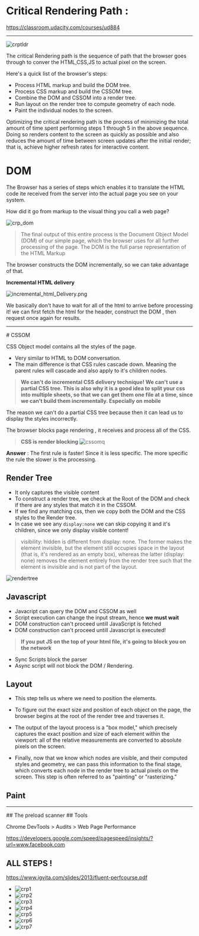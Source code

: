 # Critical Rendering Path : 
https://classroom.udacity.com/courses/ud884
<hr>

![crptldr](./Resources/crptldr.png)


The critical Rendering path is the sequence of path that the browser goes through to conver the HTML,CSS,JS to actual pixel on the screen.

Here's a quick list of the browser's steps:

* Process HTML markup and build the DOM tree.
* Process CSS markup and build the CSSOM tree.
* Combine the DOM and CSSOM into a render tree.
* Run layout on the render tree to compute geometry of each node.
* Paint the individual nodes to the screen.

Optimizing the critical rendering path is the process of minimizing the total amount of time spent performing steps 1 through 5 in the above sequence. Doing so renders content to the screen as quickly as possible and also reduces the amount of time between screen updates after the initial render; that is, achieve higher refresh rates for interactive content.

# DOM 

The Browser has a series of steps which enables it to translate the HTML code ite received from the server into the actual page you see on your system. 

How did it go from markup to the visual thing you call a web page?

![crp_dom](./Resources/crp_dom.png)


> The final output of this entire process is the Document Object Model (DOM) of our simple page, which the browser uses for all further processing of the page. The DOM is the full parse representation of the HTML Markup

The browser constructs the DOM incrementally, so we can take advantage of that.

**Incremental HTML delivery**

![incremental_html_Delivery.png](./Resources/incremental_html_Delivery.png)

We basically don't have to wait for all of the html to arrive before processing it! we can first fetch the html for the header, construct the DOM , then  request once again for results.
<hr>
# CSSOM 

CSS Object model contains all the styles of the page.

* Very similar to HTML to DOM conversation.
* The main difference is that CSS rules cascade down. Meaning the parent rules will cascade and also apply to it's children nodes.

> **We can't do incremental CSS delivery technique! We can't use a partial CSS tree. This is also why it is a good idea to split your css into multiple sheets, so that we can get them one file at a time, since we can't build them incrementally. Especially on mobile**

The reason we can't do a partial CSS tree because then it can lead us to display the styles incorrectly.

The browser blocks page rendering , it receives and process all of the CSS. 

> **CSS is render blocking**
![cssomq](./Resources/cssomq.png) 

**Answer** : The first rule is faster! Since it is less specific. The more specific the rule the slower is the processing.


## Render Tree

* It only captures the visible content
* To construct a render tree, we check at the Root of the DOM and check if there are any styles that match it in the CSSOM.
* If we find any matching css, then we copy both the DOM and the CSS styles to the Render tree.
* In case we see any `display:none` we can skip copying it and it's children, since we only display visible content! 

> visibility: hidden is different from display: none. The former makes the element invisible, but the element still occupies space in the layout (that is, it's rendered as an empty box), whereas the latter (display: none) removes the element entirely from the render tree such that the element is invisible and is not part of the layout.

![rendertree](./Resources/rendertree.png)

## Javascript

* Javacript can query the DOM and CSSOM as well
* Script execution can change the input stream, hence **we must wait**
* DOM construction can't proceed untill JavaScript is fetched
* DOM construction can't proceed untill Javascript is executed!

> **If you put JS on the top of your html file, it's going to block you on the network**

* Sync Scripts block the parser
* Async script will not block the DOM / Rendering.

## Layout 

* This step tells us where we need to position the elements.

* To figure out the exact size and position of each object on the page, the browser begins at the root of the render tree and traverses it. 

* The output of the layout process is a "box model," which precisely captures the exact position and size of each element within the viewport: all of the relative measurements are converted to absolute pixels on the screen.

* Finally, now that we know which nodes are visible, and their computed styles and geometry, we can pass this information to the final stage, which converts each node in the render tree to actual pixels on the screen. This step is often referred to as "painting" or "rasterizing."

## Paint

<hr>
## The preload scanner
## Tools 

Chrome DevTools > Audits > Web Page Performance 

https://developers.google.com/speed/pagespeed/insights/?url=www.facebook.com

## ALL STEPS !

https://www.igvita.com/slides/2013/fluent-perfcourse.pdf

   *   ![crp1](./Resources/crp1.png)
   *   ![crp2](./Resources/crp2.png)
   *   ![crp3](./Resources/crp3.png)
   *   ![crp4](./Resources/crp4.png)
   *   ![crp5](./Resources/crp5.png)
   *   ![crp6](./Resources/crp6.png)
   *   ![crp7](./Resources/crp7.png)

